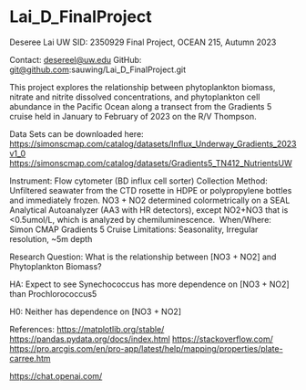 # Lai_D_FinalProject

Deseree Lai 
UW SID: 2350929
Final Project, OCEAN 215, Autumn 2023

Contact: desereel@uw.edu
GitHub: git@github.com:sauwing/Lai_D_FinalProject.git

This project explores the relationship between phytoplankton biomass, nitrate and nitrite dissolved concentrations, and phytoplankton cell abundance in the Pacific Ocean along a transect from the Gradients 5 cruise held in January to February of 2023 on the R/V Thompson. 

Data Sets can be downloaded here:
https://simonscmap.com/catalog/datasets/Influx_Underway_Gradients_2023v1_0
https://simonscmap.com/catalog/datasets/Gradients5_TN412_NutrientsUW

Instrument: Flow cytometer (BD influx cell sorter) 
Collection Method: Unfiltered seawater from the CTD rosette in HDPE or polypropylene bottles and immediately frozen. 
NO3 + NO2 determined colormetrically on a SEAL Analytical Autoanalyzer (AA3 with HR detectors), except NO2+NO3 that is <0.5umol/L, which is analyzed by chemiluminescence. 
When/Where: Simon CMAP Gradients 5 Cruise
Limitations: Seasonality, Irregular resolution, ~5m depth

Research Question: What is the relationship between [NO3 + NO2] and Phytoplankton Biomass?

HA: Expect to see Synechococcus has more dependence on [NO3 + NO2] than Prochlorococcus5

H0: Neither has dependence on [NO3 + NO2]



References: 
https://matplotlib.org/stable/
https://pandas.pydata.org/docs/index.html
https://stackoverflow.com/
https://pro.arcgis.com/en/pro-app/latest/help/mapping/properties/plate-carree.htm

https://chat.openai.com/

